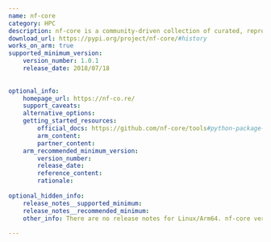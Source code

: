 ```yaml
---
name: nf-core
category: HPC
description: nf-core is a community-driven collection of curated, reproducible bioinformatics pipelines built with Nextflow, offering standardized, portable workflows for users, facilities, and developers. Its companion Python package, nf-core tools, provides templates and utilities to streamline pipeline development and usage.
download_url: https://pypi.org/project/nf-core/#history
works_on_arm: true
supported_minimum_version:
    version_number: 1.0.1
    release_date: 2018/07/18
 
 
optional_info:
    homepage_url: https://nf-co.re/
    support_caveats:
    alternative_options:
    getting_started_resources:
        official_docs: https://github.com/nf-core/tools#python-package-index
        arm_content:
        partner_content:
    arm_recommended_minimum_version:
        version_number:
        release_date:
        reference_content:
        rationale:
 
optional_hidden_info:
    release_notes__supported_minimum:
    release_notes__recommended_minimum:
    other_info: There are no release notes for Linux/Arm64. nf-core version on Pypi, 1.0.1, can be installed via pip on the Neoverse N1.
 
---
```

